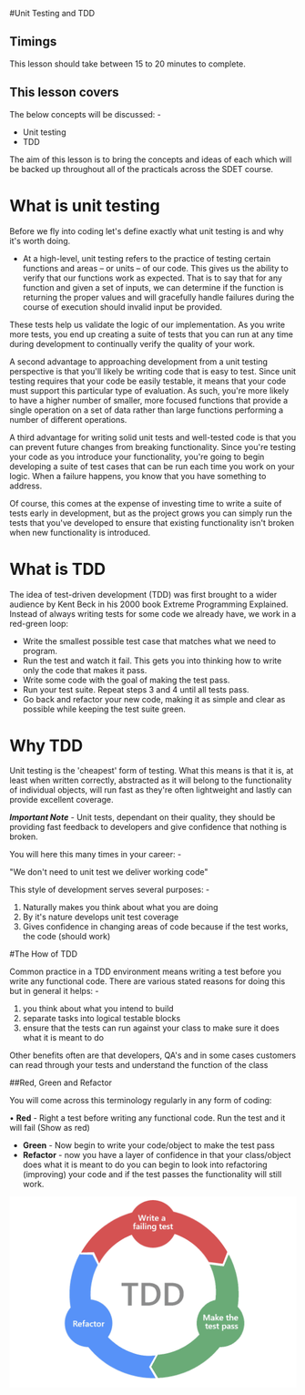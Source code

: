 #Unit Testing and TDD

## Timings

This lesson should take between 15 to 20 minutes to complete.


## This lesson covers
The below concepts will be discussed: -

* Unit testing
* TDD

The aim of this lesson is to bring the concepts and ideas of each which will be backed up throughout all of the practicals across the SDET course.

# What is unit testing
Before we fly into coding let's define exactly what unit testing is and why it's worth doing.

* At a high-level, unit testing refers to the practice of testing certain functions and areas – or units – of our code. This gives us the ability to verify that our functions work as expected. That is to say that for any function and given a set of inputs, we can determine if the function is returning the proper values and will gracefully handle failures during the course of execution should invalid input be provided.

These tests help us validate the logic of our implementation. As you write more tests, you end up creating a suite of tests that you can run at any time during development to continually verify the quality of your work.

A second advantage to approaching development from a unit testing perspective is that you'll likely be writing code that is easy to test. Since unit testing requires that your code be easily testable, it means that your code must support this particular type of evaluation. As such, you're more likely to have a higher number of smaller, more focused functions that provide a single operation on a set of data rather than large functions performing a number of different operations.

A third advantage for writing solid unit tests and well-tested code is that you can prevent future changes from breaking functionality. Since you're testing your code as you introduce your functionality, you're going to begin developing a suite of test cases that can be run each time you work on your logic. When a failure happens, you know that you have something to address.

Of course, this comes at the expense of investing time to write a suite of tests early in development, but as the project grows you can simply run the tests that you've developed to ensure that existing functionality isn't broken when new functionality is introduced.

# What is TDD

The idea of test-driven development (TDD) was first brought to a wider audience by Kent Beck in his 2000 book Extreme Programming Explained. Instead of always writing tests for some code we already have, we work in a red-green loop:

* Write the smallest possible test case that matches what we need to program.
* Run the test and watch it fail. This gets you into thinking how to write only the code that makes it pass.
* Write some code with the goal of making the test pass.
* Run your test suite. Repeat steps 3 and 4 until all tests pass.
* Go back and refactor your new code, making it as simple and clear as possible while keeping the test suite green.

# Why TDD
 
 Unit testing is the 'cheapest' form of testing. What this means is that it is, at least when written correctly, abstracted as it will belong to the functionality of individual objects, will run fast as they're often lightweight and lastly can provide excellent coverage.
 
 *__Important Note__* - Unit tests, dependant on their quality, they should be providing fast feedback to developers and give confidence that nothing is broken.
 
 You will here this many times in your career: -
 
 "We don't need to unit test we deliver working code"
 
 This style of development serves several purposes: -
 1. Naturally makes you think about what you are doing
 2. By it's nature develops unit test coverage
 3. Gives confidence in changing areas of code because if the test works, the code (should work)
 
 #The How of TDD
 
 Common practice in a TDD environment means writing a test before you write any functional code. There are various stated reasons for doing this but in general it helps: -
 
 1. you think about what you intend to build
 2. separate tasks into logical testable blocks
 3. ensure that the tests can run against your class to make sure it does what it is meant to do
  
 Other benefits often are that developers, QA's and in some cases customers can read through your tests and understand the function of the class
 
 ##Red, Green and Refactor
 
 You will come across this terminology regularly in any form of coding:
 
 • **Red** - Right a test before writing any functional code. Run the test and it will fail (Show as red)
 * **Green** - Now begin to write your code/object to make the test pass
 * **Refactor** - now you have a layer of confidence in that your class/object does what it is meant to do you can begin to look into refactoring (improving) your code and if the test passes the functionality will still work.

![TDD](../assets/test-driven-development-TDD.png)